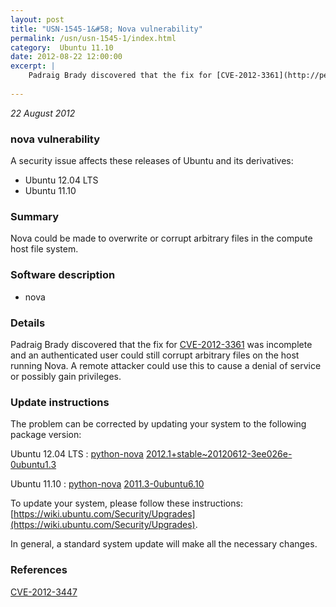 ```yaml
---
layout: post
title: "USN-1545-1&#58; Nova vulnerability"
permalink: /usn/usn-1545-1/index.html
category:  Ubuntu 11.10
date: 2012-08-22 12:00:00
excerpt: |
    Padraig Brady discovered that the fix for [CVE-2012-3361](http://people.ubuntu.com/~ubuntu-security/cve/CVE-2012-3361) was incomplete and an authenticated user could still corrupt arbitrary files on the host running Nova. A remote attacker could use this to cause a denial of service or possibly gain privileges. 
    
--- 
```

 
 

*22 August 2012*

### nova vulnerability

A security issue affects these releases of Ubuntu and its derivatives:

* Ubuntu 12.04 LTS
* Ubuntu 11.10

### Summary

Nova could be made to overwrite or corrupt arbitrary files in the compute host file system.

### Software description

* nova 

### Details

Padraig Brady discovered that the fix for [CVE-2012-3361](http://people.ubuntu.com/~ubuntu-security/cve/CVE-2012-3361) was incomplete and an authenticated user could still corrupt arbitrary files on the host running Nova. A remote attacker could use this to cause a denial of service or possibly gain privileges. 

### Update instructions

The problem can be corrected by updating your system to the following package version:

Ubuntu 12.04 LTS
 : [python-nova](https://launchpad.net/ubuntu/+source/nova) <span> [2012.1+stable~20120612-3ee026e-0ubuntu1.3](https://launchpad.net/ubuntu/+source/nova/2012.1+stable~20120612-3ee026e-0ubuntu1.3) </span> 

Ubuntu 11.10
 : [python-nova](https://launchpad.net/ubuntu/+source/nova) <span> [2011.3-0ubuntu6.10](https://launchpad.net/ubuntu/+source/nova/2011.3-0ubuntu6.10) </span> 

To update your system, please follow these instructions: [https://wiki.ubuntu.com/Security/Upgrades](https://wiki.ubuntu.com/Security/Upgrades).

In general, a standard system update will make all the necessary changes. 

### References

 
 [CVE-2012-3447](http://people.ubuntu.com/~ubuntu-security/cve/CVE-2012-3447)
 

